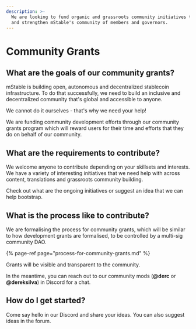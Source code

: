 ```yaml
---
description: >-
  We are looking to fund organic and grassroots community initiatives to build
  and strengthen mStable's community of members and governors.
---
```


# Community Grants

## What are the goals of our community grants?

mStable is building open, autonomous and decentralized stablecoin infrastructure. To do that successfully, we need to build an inclusive and decentralized community that's global and accessible to anyone.

We cannot do it ourselves - that's why we need your help!

We are funding community development efforts through our community grants program which will reward users for their time and efforts that they do on behalf of our community.

## What are the requirements to contribute?

We welcome anyone to contribute depending on your skillsets and interests. We have a variety of interesting initiatives that we need help with across content, translations and grassroots community building.

Check out what are the ongoing initiatives or suggest an idea that we can help bootstrap.

## What is the process like to contribute?

We are formalising the process for community grants, which will be similar to how development grants are formalised, to be controlled by a multi-sig community DAO. 

{% page-ref page="process-for-community-grants.md" %}

Grants will be visible and transparent to the community.

In the meantime, you can reach out to our community mods \(**@derc** or **@dereksilva**\) in Discord for a chat.

## How do I get started?

Come say hello in our Discord and share your ideas. You can also suggest ideas in the forum.





